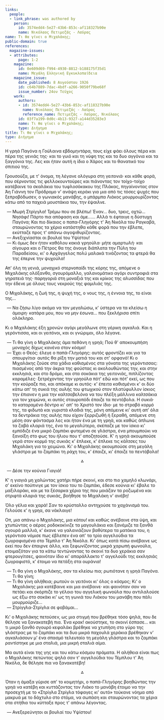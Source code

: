 ```yaml
---
links:
  people:
  - link_phrase: was authored by
    person:
      id: 3574edd4-5e27-43b6-853c-af118327b90e
      name: Νικόλαος Πετιμεζάς - Λαύρας
name: Τι θα γίνει ο Μιχαλάκης;
public-domain: true
references:
  magazine-issues:
  - attributes:
      page: 1-2
    magazine:
      id: 0e609d69-f994-4930-8812-b188175f35d1
      name: Μεγάλη Ελληνική Εγκυκλοπαίδεια
    magazine_issue:
      date_published: 8 Αυγούστου 1926
      id: c64b7889-7dac-4bdf-a266-9050f79be68f
      issue_number: 24ον Τεύχος
    work:
      authors:
      - id: 3574edd4-5e27-43b6-853c-af118327b90e
        name: Νικόλαος Πετιμεζάς - Λαύρας
        reference_name: Πετιμεζάς - Λαύρας, Νικόλαος
      id: 03f7a199-0d0c-4b13-9327-a144d35283e3
      name: Τι θα γίνει ο Μιχαλάκης;
      type: Διήγημα
title: Τι θα γίνει ο Μιχαλάκης;
type: Διήγημα
---
```


<main class="content" itemprop="text">
<p>Η γρηά Παγόνα η Γούλαινα εβδομηντάρα, τους είχε φάει όλους πέρα και πέρα της γενιάς της· και το γυιό και τη νύφη της και
τα δυο αγγόνια και τα ξαγγόνια της. Λες και ήταν αυτή η ίδια ο Χάρος και το θανατικό του σπιτιού της.</p>

<p>Γρουσούζα, με τ' όνομα, τη λέγανε ολόγυρα στη γειτονιά· και κάθε φορά, που σέρνοντας τις φελλοκουντούρες και πιάνοντας
τον τοίχο-τοίχο κατέβαινε τα σκαλάκια του τυφλοσόκακου της Πλάκας, πηγαίνοντας στον Άη Γιάννη τον Πρόδρομο ν' ανάψη
κεράκι για μια από τις τόσες ψυχές που ξεπροβόδωσεν, ο γωνιακός μανάβης, ο μπάρμπα Λιάκος μουρμουρίζοντας κάτω από τα
παχειά μουστάκια του, την έψαιλνε.</p>

<ol style="list-style-type: '&mdash; '">
  <li>
    Μωρή Στρίγγλα! Τρέμω που σε βλέπω! Έναν... δυο, τρεις, οχτώ... Νησάφι! Πάρτο πια απόφαση και άμε...... Αλλά τι
    έφταιγε η δύστυχη Παγόνα; Και πιο δίκαιος ο παπα-Γληγόρης τ' Άη Νικόλα του Ραγκαβά, σταυρώνοντας τα χέρια κατάστηθα
    κάθε φορά που την έβλεπε, εκύτταζε προς τ' απάνω σιγοψιθυρίζοντας.
  </li>
  <li>Ανεξιχνίασται αι βουλαί του Υψίστου!</li>
  <li>
    Κι όμως δεν ήταν καθόλου κακιά γρηούλα· μήτε αμαρτωλή· και σίγουρα και ο Πέτρος θα της άνοιγε διάπλατα την Πύλη του
    Παραδείσου, κι' ο Αρχάγγελος πολύ μαλακά τινάζοντας τα φτερά θα της έπερνε την ψυχούλα!
  </li>
</ol>

<p>Απ' όλη τη γενιά, μοναχικό στερνοπαίδι της κόρης της, απόμενε ο Μιχαλάκης ολόξανθο, σγουρόμαλλο, γαλανομάτικο αγόρι
συντροφιά στα γηρατειά της· παρηγοριά στη μοναξιά της και κρίκος της αλυσσίδας που την έδενε με όλους τους νεκρούς της
φαμιλιάς της.</p>

<p>Ο Μιχαλάκης, η ζωή της, η ψυχή της, ο νους της, η έννοια της, το είναι της...</p>

<ol style="list-style-type: '&mdash; '">
  <li>
    Να ζήσω λίγο ακόμα να τον μεγαλώσω, κ' ύστερα να τα κλείσω η άμοιρη· κατάρα μου, που να μην έσωνα... που ξεκλήρισα
    σπίτι ολόκληρο.
  </li>
</ol>

<p>Κι ο Μιχαλάκης έξη χρονών αγόρι μεγάλωνε στη γέρικη αγκαλιά. Και η γερόντισσα, και οι γειτόνοι, και οι γνώριμοι, όλο
λέγανε.</p>

<ol style="list-style-type: '&mdash; '">
  <li>Τι θα γίνη ο Μιχαλάκης άμα πεθάνη η γρηά; Πού θ' αποκουμπήση μοναχός δίχως κανένα στον κόσμο!</li>
  <li>
    Έχει ο Θεός: έλεγε ο παπά-Γληγόρης: αυτός φροντίζει και για τα σπουργίτια· αυτός θα ρίξη την ματιά του και στ'
    ορφανό! Κι ο Μιχαλάκης ζούσε στα χάδια καθισμένος στα γόνατα της γερόντισσας: πιασμένος από την άκρια της φούστας
    κι ακολουθώντας την, και στην εκκλησιά, και στο δρόμο, και στα σοκάκια της γειτονιάς, πιπλίζοντας καραμέλες·
    ξετρέχοντας την γρηούλα πότ' εδώ και πότ' εκεί, ως που την κούραζε πιο, και απόκαμε κι αυτός· κ' έπειτα καθισμένοι
    κ' οι δύο κάτω απ' τη συκιά της αυλής του φτωχικού στον πλατύφυλλον ίσκιος την έπιανεν η μια την καλτσοβελόνα να του
    πλέξη μάλλινα καλτσάκια για τον χειμώνα, κι αυτός σταυροπόδι έπαιζε τα πεντόβολα. Η συκιά· το καταραμένο δέντρο κι'
    απ' το Χριστό τον ίδιο· με το στραβό κορμό της, τα φιδωτά και γυριστά κλαδιά της, μόνη απόμεινε κι' αυτή απ' όλα τα
    δεντράκια της αυλής που είχαν ξερριζωθή ή ξεραθή, απόμενε στη μέση σαν φάντασμα λες και ήταν ένα με τη γρηά, και
    καθώς άπλωνε τα ζαβά κλαριά της, ένα το μεγαλύτερο, σκέπαζε με τον ίσκιο κι' εμπόδιζε ένα μικρό ζαμπάκι φυτεμένο σε
    γλάστρα, ένα μπουμπούκι να ξανοίξη στο φως του ήλιου που τ' αποζητούσε. Κ' η γρηά ακουμπούσε γερά στον κορμό της
    συκιάς κ' έπλεκε, κ' έπλεκε τις κάλτσες του Μιχαλάκη για το χειμώνα. Κι' ο Μιχαλάκης ακουμπούσε στη μεγάλη γλάστρα
    με το ζαμπάκι τη ράχη του, κ' έπαιζε, κι' έπαιζε τα πεντόβολα!
  </li>
</ol>

<div style="text-align: center; margin-bottom: 1em">⁂</div>

<ol style="list-style-type: '&mdash; '">
  <li>Δέσε την κούνια Γιαγιά!</li>
</ol>

<p>Κ' η γιαγιά μη χαλώντας χατήρι πήρε σκοινί, και στο πιο χαμηλό κλωνάρι, σ' εκείνο πούπνιγε με τον ίσκιο του το ζαμπάκι,
έδεσε κούνια κι' έβαλε το μαξιλαράκι, και με τα ξέσαρκα χέρια της που μοιάζαν τα ροζωμένα και στριφτά κλαριά της συκιάς,
βοήθησε το Μιχαλάκη ν' ανέβη!</p>

<p>Όλο γέλια και χαρά! Σαν το κρύσταλλο αντηχούσε το χαχάνισμά του. Γελούσε κ' η γρηα, σα νάκλαιγε!</p>

<p>Οπ, μια απάνω ο Μιχαλάκης, μια κάτου! και καθώς ανέβαινε στα ύψη, και χτυπώντας ο αέρας ροδοκοκίνιζε τα μαγουλάκια και
ξανέμιζε τα ξανθά σγουρά μαλλιά, κ' έκανε να γαλανιάζουν βαθύτερα τα ματάκια του, η γερόντισα νόμισε πως έβλεπεν ένα απ'
τα τρία αγγελούδια τα ζωγραφισμένα στο Τέμπλο τ' Άη Νικόλα. Κι' όπως κατά πίσω ανέβαινε ως εκεί που δεν έπαιρνε άλλο,
και ξεφωνίζοντας μικρά χαρωπή φωνούλα, ετοιμαζόταν για τα κάτω τεντώνοντας το σκοινί τα δυο χεράκια σαν φτερουγίτσες,
φαινόταν ίδιο κι' απαράλλακτο τ' αγγελούδι της εκκλησιάς ζωγραφιστό, κ' έτοιμο να πετάξη στα ουράνια!</p>

<ol style="list-style-type: '&mdash; '">
  <li>Τι θα γίνη ο Μιχαλάκης, σαν τα κλείσω πια; ρωτιότανε η γρηά Παγόνα. Τι θα γίνη;</li>
  <li>
    Τι θα γίνη αλήθεια; ρωτούν οι γειτόνοι κι' όλος ο κόσμος; Κι' ο Μιχαλάκης μια κατέβαινε και μια ανέβαινε· και
    φαινόταν σαν να πετάει και σκόρπιζε το γέλοιο του αγγελική φωνούλα που αντιλαλούσε ως έξω στο σοκάκι κι' ως τη γωνιά
    του Λιάκου του μανάβη που πάλι μουρμούριζε...
  </li>
  <li>Στρίγγλα-Στρίγλα σε φοβάμαι...</li>
</ol>

<p>Κι' ο Μιχαλάκης πετούσεν, ως μια στιγμή που βρέθηκε τόσο ψηλά, που δε θέλησε να ξανακατεβή πια. Ένα κρακ! ακούστηκε, το
σκοινί έσπασε... και τι μικρό ξανθό σγουρό κεφαλάκι βρέθηκε να χτυπήση στο γύρο της γλάστρας με το ζαμπάκι και τα δυο
μικρά παχουλά χεράκια βρέθηκαν ν' αγκαλιάσουν μ' ένα σπασμό τελευταίο τη μεγάλη γλάστρα και το ζαμπάκι ραντίστηκε με μια
σταλιά, μια μικρή σταλιά αίμα.</p>

<p>Μα αυτά είναι της γης και του κάτω κόσμου πράματα. Η αλήθεια είναι πως ο Μιχαλάκης πετώντας ψηλά σαν τ' αγγελούδια του
Τέμπλου τ' Άη Νικόλα, δε θέλησε πια να ξανακατέβη!</p>

<div style="text-align: center; margin-bottom: 1em">⁂</div>

<p>Όταν η άμαξα γύρισε απ' το κοιμητήρι, ο παπά-Γληγόρης βοηθώντας την γρηά να κατέβη και κυττάζοντας τον Λιάκο το μανάβη
έτοιμο να την προσεχτή με το «Στρίγλα Στρίγλα τόφαγες κι' αυτό» τούκανε νόημα από μακρυά με το δάχτυλο στο στόμα, να
σωπάση και σταυρώνοντας τα χέρια στα στήθια του κύτταξε προς τ' απάνω λέγοντας.</p>

<ol style="list-style-type: '&mdash; '">
  <li>Ανεξερεύνητοι αι βουλαί του Υψίστου!</li>
</ol>
</main>
